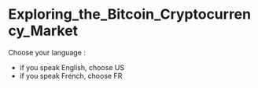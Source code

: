 # Exploring_the_Bitcoin_Cryptocurrency_Market

Choose your language :
- if you speak English, choose US
- if you speak French, choose FR